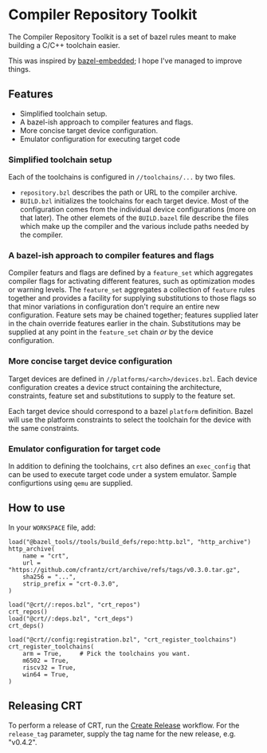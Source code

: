 # Compiler Repository Toolkit

The Compiler Repository Toolkit is a set of bazel rules meant to make building
a C/C++ toolchain easier.

This was inspired by [bazel-embedded](https://github.com/bazelembedded/bazel-embedded);
I hope I've managed to improve things.

## Features

- Simplified toolchain setup.
- A bazel-ish approach to compiler features and flags.
- More concise target device configuration.
- Emulator configuration for executing target code

### Simplified toolchain setup

Each of the toolchains is configured in `//toolchains/...` by two files.
- `repository.bzl` describes the path or URL to the compiler archive.
- `BUILD.bzl` initializes the toolchains for each target device.  Most of the
  configuration comes from the individual device configurations (more on that
  later).  The other elemets of the `BUILD.bazel` file describe the files
  which make up the compiler and the various include paths needed by the
  compiler.

### A bazel-ish approach to compiler features and flags

Compiler featurs and flags are defined by a `feature_set` which aggregates
compiler flags for activating different features, such as optimization modes
or warning levels.  The `feature_set` aggregates a collection of `feature`
rules together and provides a facility for supplying substitutions to those
flags so that minor variations in configuration don't require an entire new
configuration.  Feature sets may be chained together; features supplied later
in the chain override features earlier in the chain.  Substitutions may be
supplied at any point in the `feature_set` chain _or_ by the device
configuration.

### More concise target device configuration

Target devices are defined in `//platforms/<arch>/devices.bzl`.  Each
device configuration creates a device struct containing the architecture,
constraints, feature set and substitutions to supply to the feature set.

Each target device should correspond to a bazel `platform` definition.
Bazel will use the platform constraints to select the toolchain for the
device with the same constraints.

### Emulator configuration for target code

In addition to defining the toolchains, `crt` also defines an `exec_config`
that can be used to execute target code under a system emulator.  Sample
configurtions using `qemu` are supplied.

## How to use

In your `WORKSPACE` file, add:

```
load("@bazel_tools//tools/build_defs/repo:http.bzl", "http_archive")
http_archive(
    name = "crt",
    url = "https://github.com/cfrantz/crt/archive/refs/tags/v0.3.0.tar.gz",
    sha256 = "...",
    strip_prefix = "crt-0.3.0",
)

load("@crt//:repos.bzl", "crt_repos")
crt_repos()
load("@crt//:deps.bzl", "crt_deps")
crt_deps()

load("@crt//config:registration.bzl", "crt_register_toolchains")
crt_register_toolchains(
    arm = True,     # Pick the toolchains you want.
    m6502 = True,
    riscv32 = True,
    win64 = True,
)
```

## Releasing CRT

To perform a release of CRT, run the [Create Release](https://github.com/lowRISC/crt/actions/workflows/create_release.yml) workflow.
For the `release_tag` parameter, supply the tag name for the new release, e.g. "v0.4.2".
